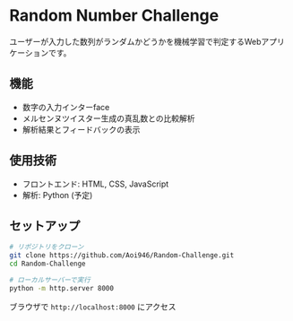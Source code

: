 # Random Number Challenge

ユーザーが入力した数列がランダムかどうかを機械学習で判定するWebアプリケーションです。

## 機能

- 数字の入力インターface
- メルセンヌツイスター生成の真乱数との比較解析
- 解析結果とフィードバックの表示

## 使用技術

- フロントエンド: HTML, CSS, JavaScript
- 解析: Python (予定)

## セットアップ

```bash
# リポジトリをクローン
git clone https://github.com/Aoi946/Random-Challenge.git
cd Random-Challenge

# ローカルサーバーで実行
python -m http.server 8000
```

ブラウザで `http://localhost:8000` にアクセス